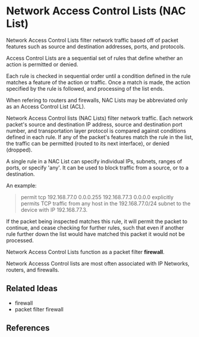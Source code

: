 # Network Access Control Lists (NAC List)

Network Access Control Lists filter network traffic based off of packet features such as source and destination addresses, ports, and protocols.

Access Control Lists are a sequential set of rules that define whether an action is permitted or denied.

Each rule is checked in sequential order until a condition defined in the rule matches a feature of the action or traffic. Once a match is made, the action specified by the rule is followed, and processing of the list ends.

When refering to routers and firewalls, NAC Lists may be abbreviated only as an Access Control List (ACL).

Network Access Control lists (NAC Lists) filter network traffic. Each network packet's source and destination IP address, source and destination port number, and transportation layer protocol is compared against conditions defined in each rule. If any of the packet's features match the rule in the list, the traffic can be permitted (routed to its next interface), or denied (dropped).

A single rule in a NAC List can specify individual IPs, subnets, ranges of ports, or specify 'any'. It can be used to block traffic from a source, or to a destination.

An example: 
> permit tcp 192.168.77.0 0.0.0.255 192.168.77.3 0.0.0.0
explicitly permits TCP traffic from any host in the 192.168.77.0/24 subnet to the device with IP 192.168.77.3.

If the packet being inspected matches this rule, it will permit the packet to continue, and cease checking for further rules, such that even if another rule further down the list would have matched this packet it would not be processed.

Network Access Control Lists function as a packet filter **firewall**.

Network Accesss Control lists are most often associated with IP Networks, routers, and firewalls. 

## Related Ideas

* firewall
* packet filter firewall

## References
